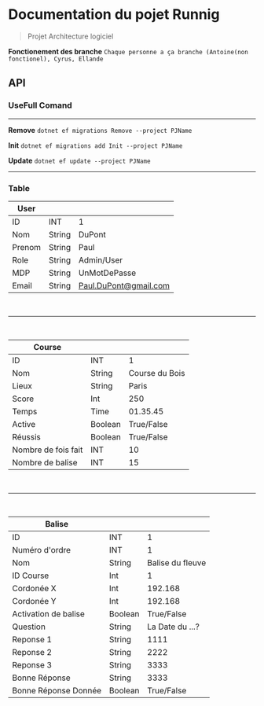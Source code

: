 # Documentation du pojet Runnig

> Projet Architecture logiciel

**Fonctionement des branche** ``` Chaque personne a ça branche (Antoine(non fonctionel), Cyrus, Ellande ```

## API

### UseFull Comand 

<hr>

**Remove**  ``` dotnet ef migrations Remove --project PJName  ```

**Init**  ``` dotnet ef migrations add Init --project PJName ```

**Update**  ``` dotnet ef update --project PJName  ```

<hr>

### Table

| User   |         |                        |
|--------|---------|------------------------|
| ID     | INT     | 1                      |
| Nom    | String  | DuPont                 |
| Prenom | String  | Paul                   |
| Role   | String  | Admin/User             |
| MDP    | String  | UnMotDePasse           |
| Email  | String  | Paul.DuPont@gmail.com  |
<br>
 <hr>
<br>

| Course              |         |                |
|---------------------|---------|----------------|
| ID                  | INT     | 1              |
| Nom                 | String  | Course du Bois |
| Lieux               | String  | Paris          |
| Score               | Int     | 250            |
| Temps               | Time    | 01.35.45       |
| Active              | Boolean | True/False     |
| Réussis             | Boolean | True/False     |
| Nombre de fois fait | INT     | 10             |
| Nombre de balise    | INT     | 15             |
<br>
 <hr>
<br>

| Balise               |         |                  |
|----------------------|---------|------------------|
| ID                   | INT     | 1                |
| Numéro d'ordre       | INT     | 1                |
| Nom                  | String  | Balise du fleuve |
| ID Course            | Int     | 1                |
| Cordonée X           | Int     | 192.168          |
| Cordonée Y           | Int     | 192.168          |
| Activation de balise | Boolean | True/False       |
| Question             | String  | La Date du ...?  |
| Reponse 1            | String  | 1111             |
| Reponse 2            | String  | 2222             |
| Reponse 3            | String  | 3333             |
| Bonne Réponse        | String  | 3333             |
| Bonne Réponse Donnée | Boolean | True/False       |
